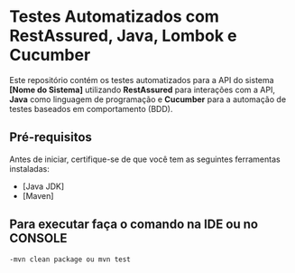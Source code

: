 # Testes Automatizados com RestAssured, Java, Lombok e Cucumber

Este repositório contém os testes automatizados para a API do sistema **[Nome do Sistema]** utilizando **RestAssured** para interações com a API, **Java** como linguagem de programação e **Cucumber** para a automação de testes baseados em comportamento (BDD).

## Pré-requisitos

Antes de iniciar, certifique-se de que você tem as seguintes ferramentas instaladas:

- [Java JDK]
- [Maven]

## Para executar faça o comando na IDE ou no CONSOLE
    -mvn clean package ou mvn test


